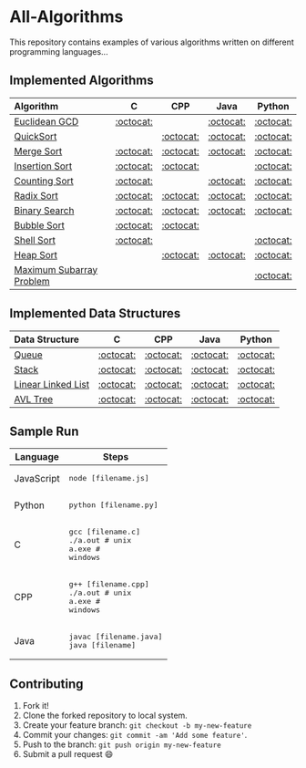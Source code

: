 # All-Algorithms

This repository contains examples of various algorithms written on different programming languages...

## Implemented Algorithms

| Algorithm                                                                                       | C                                     | CPP                                   | Java                                  | Python                                |
|:----------------------------------------------------------------------------------------------- |:-------------------------------------:|:-------------------------------------:|:-------------------------------------:|:-------------------------------------:|
| [Euclidean GCD](https://en.wikipedia.org/wiki/Euclidean_algorithm)                              | [:octocat:](euclidean_gcd/C)          |                                      | [:octocat:](euclidean_gcd/Java)        | [:octocat:](euclidean_gcd/Python)     |
| [QuickSort](https://en.wikipedia.org/wiki/Quicksort)                                            |                                       | [:octocat:](quicksort/Cpp)                                       |   [:octocat:](quicksort/Java)                                     | [:octocat:](quicksort/Python)         |
| [Merge Sort](https://en.wikipedia.org/wiki/Merge_sort)                                          | [:octocat:](merge_sort/C)                                       |[:octocat:](merge_sort/Cpp)                      |    [:octocat:](merge_sort/Java)                                    | [:octocat:](merge_sort/Python)        |
| [Insertion Sort](https://en.wikipedia.org/wiki/Insertion_sort)                                  | [:octocat:](insertion_sort/C)         | [:octocat:](insertion_sort/Cpp)       |                                       | [:octocat:](insertion_sort/Python)    |
| [Counting Sort](https://en.wikipedia.org/wiki/Counting_sort)                                    |     [:octocat:](counting_sort/C)                                  |                                       |   [:octocat:](counting_sort/Java)                                     | [:octocat:](counting_sort/Python)     |
| [Radix Sort](https://en.wikipedia.org/wiki/Radix_sort)                                          | [:octocat:](radix_sort/C)        | [:octocat:](radix_sort/Cpp)   |    [:octocat:](radix_sort/Java)       | [:octocat:](radix_sort/Python)        |
| [Binary Search](https://en.wikipedia.org/wiki/Binary_search_algorithm)                          |  [:octocat:](binary_search/C)                                      | [:octocat:](binary_search/Cpp)        |   [:octocat:](binary_search/Java)                                     | [:octocat:](binary_search/Python)     |
| [Bubble Sort](https://en.wikipedia.org/wiki/Bubble_sort)                                        | [:octocat:](bubble_sort/C)            | [:octocat:](bubble_sort/Cpp)          |             |                                      |
| [Shell Sort](https://en.wikipedia.org/wiki/Shellsort)                                           | [:octocat:](shell_sort/C)             |                                       |                                       | [:octocat:](shell_sort/Python)        |
| [Heap Sort](https://en.wikipedia.org/wiki/Heapsort)                                             |                                       |   [:octocat:](heap_sort/Cpp)                                      |     [:octocat:](heap_sort/Java)                                    | [:octocat:](heap_sort/python)        |
| [Maximum Subarray Problem](https://en.wikipedia.org/wiki/Maximum_subarray_problem)              |                                       |                                       |                                       | [:octocat:](/maximum_subarray/Python)|


## Implemented Data Structures

| Data Structure                                                                                  | C                                     | CPP                                   | Java                                  | Python                                |
|:----------------------------------------------------------------------------------------------- |:-------------------------------------:|:-------------------------------------:|:-------------------------------------:|:-------------------------------------:|
| [Queue](https://en.wikipedia.org/wiki/Queue_(abstract_data_type))                               |[:octocat:](queue/C)                   | [:octocat:](queue/Cpp)                |[:octocat:](queue/Java)                |[:octocat:](queue/Python)              |
| [Stack](https://en.wikipedia.org/wiki/Stack_(abstract_data_type))                               | [:octocat:](stack/C)                  | [:octocat:](stack/Cpp)                                      | [:octocat:](stack/Java)               | [:octocat:](stack/Python)             |
| [Linear Linked List](https://en.wikipedia.org/wiki/Linked_list)                                 | [:octocat:](linked_list/C)            | [:octocat:](linked_list/CPP)                                                                                           | [:octocat:](linked_list/Java)                                      | [:octocat:](linked_list/Python)       |
| [AVL Tree](https://en.wikipedia.org/wiki/AVL_tree)                                              | [:octocat:](avl_tree/C)               | [:octocat:](avl_tree/CPP)             | [:octocat:](avl_tree/Java)            | [:octocat:](avl_tree/Python)          |


## Sample Run

| Language        | Steps                                                                  |
| --------------- | ---------------------------------------------------------------------- |
| JavaScript      | <pre>node [filename.js]</pre>                                          |
| Python          | <pre>python [filename.py]</pre>                                        |
| C               | <pre>gcc [filename.c]<br>./a.out  # unix<br>a.exe  # windows</pre>     |
| CPP             | <pre>g++ [filename.cpp]<br>./a.out # unix<br>a.exe # windows</pre>     |
| Java            | <pre>javac [filename.java]<br>java [filename]</pre>                    |


## Contributing

1. Fork it!
2. Clone the forked repository to local system.
3. Create your feature branch: `git checkout -b my-new-feature`
4. Commit your changes: `git commit -am 'Add some feature'`.
5. Push to the branch: `git push origin my-new-feature`
6. Submit a pull request :smile:
